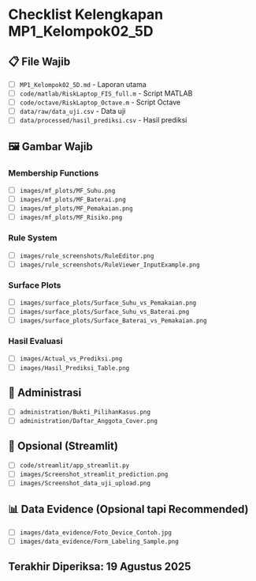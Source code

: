 # Checklist Kelengkapan MP1_Kelompok02_5D

## 📋 File Wajib
- [ ] `MP1_Kelompok02_5D.md` - Laporan utama
- [ ] `code/matlab/RiskLaptop_FIS_full.m` - Script MATLAB
- [ ] `code/octave/RiskLaptop_Octave.m` - Script Octave
- [ ] `data/raw/data_uji.csv` - Data uji
- [ ] `data/processed/hasil_prediksi.csv` - Hasil prediksi

## 🖼️ Gambar Wajib
### Membership Functions
- [ ] `images/mf_plots/MF_Suhu.png`
- [ ] `images/mf_plots/MF_Baterai.png`
- [ ] `images/mf_plots/MF_Pemakaian.png`
- [ ] `images/mf_plots/MF_Risiko.png`

### Rule System
- [ ] `images/rule_screenshots/RuleEditor.png`
- [ ] `images/rule_screenshots/RuleViewer_InputExample.png`

### Surface Plots
- [ ] `images/surface_plots/Surface_Suhu_vs_Pemakaian.png`
- [ ] `images/surface_plots/Surface_Suhu_vs_Baterai.png`
- [ ] `images/surface_plots/Surface_Baterai_vs_Pemakaian.png`

### Hasil Evaluasi
- [ ] `images/Actual_vs_Prediksi.png`
- [ ] `images/Hasil_Prediksi_Table.png`

## 📝 Administrasi
- [ ] `administration/Bukti_PilihanKasus.png`
- [ ] `administration/Daftar_Anggota_Cover.png`

## 🐍 Opsional (Streamlit)
- [ ] `code/streamlit/app_streamlit.py`
- [ ] `images/Screenshot_streamlit_prediction.png`
- [ ] `images/Screenshot_data_uji_upload.png`

## 📊 Data Evidence (Opsional tapi Recommended)
- [ ] `images/data_evidence/Foto_Device_Contoh.jpg`
- [ ] `images/data_evidence/Form_Labeling_Sample.png`

## Terakhir Diperiksa: 19 Agustus 2025
